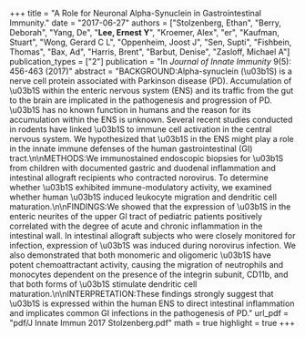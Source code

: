 +++
title = "A Role for Neuronal Alpha-Synuclein in Gastrointestinal Immunity."
date = "2017-06-27"
authors = ["Stolzenberg, Ethan", "Berry, Deborah", "Yang, De", "**Lee, Ernest Y**", "Kroemer, Alex", "er", "Kaufman, Stuart", "Wong, Gerard C L", "Oppenheim, Joost J", "Sen, Supti", "Fishbein, Thomas", "Bax, Ad", "Harris, Brent", "Barbut, Denise", "Zasloff, Michael A"]
publication_types = ["2"]
publication = "In *Journal of Innate Immunity* 9(5): 456-463 (2017)"
abstract = "BACKGROUND:Alpha-synuclein (\u03b1S) is a nerve cell protein associated with Parkinson disease (PD). Accumulation of \u03b1S within the enteric nervous system (ENS) and its traffic from the gut to the brain are implicated in the pathogenesis and progression of PD. \u03b1S has no known function in humans and the reason for its accumulation within the ENS is unknown. Several recent studies conducted in rodents have linked \u03b1S to immune cell activation in the central nervous system. We hypothesized that \u03b1S in the ENS might play a role in the innate immune defenses of the human gastrointestinal (GI) tract.\n\nMETHODS:We immunostained endoscopic biopsies for \u03b1S from children with documented gastric and duodenal inflammation and intestinal allograft recipients who contracted norovirus. To determine whether \u03b1S exhibited immune-modulatory activity, we examined whether human \u03b1S induced leukocyte migration and dendritic cell maturation.\n\nFINDINGS:We showed that the expression of \u03b1S in the enteric neurites of the upper GI tract of pediatric patients positively correlated with the degree of acute and chronic inflammation in the intestinal wall. In intestinal allograft subjects who were closely monitored for infection, expression of \u03b1S was induced during norovirus infection. We also demonstrated that both monomeric and oligomeric \u03b1S have potent chemoattractant activity, causing the migration of neutrophils and monocytes dependent on the presence of the integrin subunit, CD11b, and that both forms of \u03b1S stimulate dendritic cell maturation.\n\nINTERPRETATION:These findings strongly suggest that \u03b1S is expressed within the human ENS to direct intestinal inflammation and implicates common GI infections in the pathogenesis of PD."
url_pdf = "pdf/J Innate Immun 2017 Stolzenberg.pdf"
math = true
highlight = true
+++